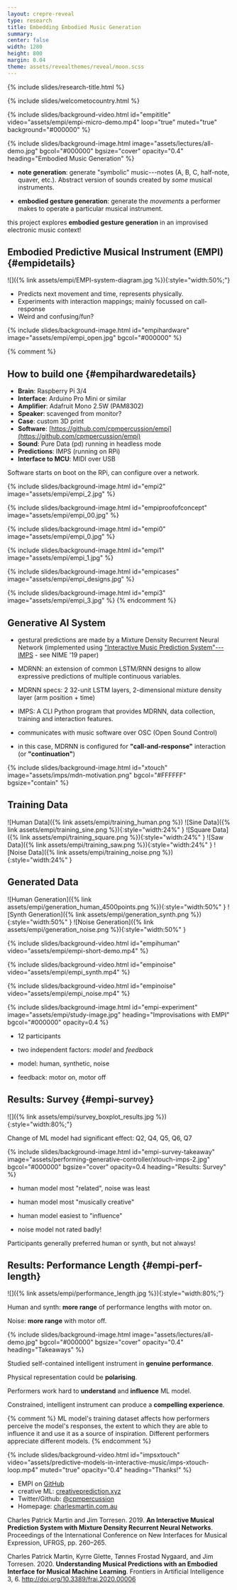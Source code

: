 ```yaml
---
layout: crepre-reveal
type: research
title: Embedding Embodied Music Generation
summary:
center: false
width: 1280
height: 800
margin: 0.04
theme: assets/revealthemes/reveal/moon.scss
---
```


<!-- theme: assets/revealthemes/crepre-dark.scss -->

{% include slides/research-title.html %}

{% include slides/welcometocountry.html %}

{% include slides/background-video.html
id="empititle"
video="assets/empi/empi-micro-demo.mp4"
loop="true"
muted="true"
background="#000000"
%}

{% include slides/background-image.html
image="assets/lectures/all-demo.jpg"
bgcol="#000000"
bgsize="cover"
opacity="0.4"
heading="Embodied Music Generation"
%}

- **note generation**: generate "symbolic" music---notes (A, B, C, half-note, quaver, etc.). Abstract version of sounds created by _some_ musical instruments.

- **embodied gesture generation**: generate the _movements_ a performer makes to operate a particular musical instrument.

this project explores **embodied gesture generation** in an improvised electronic music context!


## Embodied Predictive Musical Instrument (EMPI) {#empidetails}

![]({% link assets/empi/EMPI-system-diagram.jpg %}){:style="width:50%;"}

- Predicts next movement and time, represents physically.
- Experiments with interaction mappings; mainly focussed on call-response
- Weird and confusing/fun?


{% include slides/background-image.html
id="empihardware"
image="assets/empi/empi_open.jpg"
bgcol="#000000"
%}

{% comment %}
<!-- How to build an EMPI -->

## How to build one {#empihardwaredetails}

- **Brain**: Raspberry Pi 3/4
- **Interface**: Arduino Pro Mini or similar
- **Amplifier**: Adafruit Mono 2.5W (PAM8302)
- **Speaker**: scavenged from monitor?
- **Case**: custom 3D print
- **Software**: [https://github.com/cpmpercussion/empi](https://github.com/cpmpercussion/empi)
- **Sound**: Pure Data (pd) running in headless mode
- **Predictions**: IMPS (running on RPi)
- **Interface to MCU**: MIDI over USB

Software starts on boot on the RPi, can configure over a network.

{% include slides/background-image.html
id="empi2"
image="assets/empi/empi_2.jpg"
%}


{% include slides/background-image.html
id="empiproofofconcept"
image="assets/empi/empi_00.jpg"
%}

{% include slides/background-image.html
id="empi0"
image="assets/empi/empi_0.jpg"
%}

{% include slides/background-image.html
id="empi1"
image="assets/empi/empi_1.jpg"
%}

{% include slides/background-image.html
id="empicases"
image="assets/empi/empi_designs.jpg"
%}

{% include slides/background-image.html
id="empi3"
image="assets/empi/empi_3.jpg"
%}
{% endcomment %}

## Generative AI System

- gestural predictions are made by a Mixture Density Recurrent Neural Network (implemented using ["Interactive Music Prediction System"---IMPS](https://creativeprediction.xyz/imps/) - see NIME '19 paper)

- MDRNN: an extension of common LSTM/RNN designs to allow expressive predictions of multiple continuous variables.

- MDRNN specs: 2 32-unit LSTM layers, 2-dimensional mixture density layer (arm position + time)

- IMPS: A CLI Python program that provides MDRNN, data collection, training and interaction features.

- communicates with music software over OSC (Open Sound Control)

- in this case, MDRNN is configured for **"call-and-response"** interaction (or **"continuation"**)

{% include slides/background-image.html
id="xtouch"
image="assets/imps/mdn-motivation.png"
bgcol="#FFFFFF"
bgsize="contain"
%}


## Training Data

![Human Data]({% link assets/empi/training_human.png %})
![Sine Data]({% link assets/empi/training_sine.png %}){:style="width:24%" }
![Square Data]({% link assets/empi/training_square.png %}){:style="width:24%" }
![Saw Data]({% link assets/empi/training_saw.png %}){:style="width:24%" }
![Noise Data]({% link assets/empi/training_noise.png %}){:style="width:24%" }

## Generated Data

![Human Generation]({% link assets/empi/generation_human_4500points.png %}){:style="width:50%" }
![Synth Generation]({% link assets/empi/generation_synth.png %}){:style="width:50%" }
![Noise Generation]({% link assets/empi/generation_noise.png %}){:style="width:50%" }


{% include slides/background-video.html
id="empihuman"
video="assets/empi/empi-short-demo.mp4"
%}

{% include slides/background-video.html
id="empinoise"
video="assets/empi/empi_synth.mp4"
%}

{% include slides/background-video.html
id="empinoise"
video="assets/empi/empi_noise.mp4"
%}


{% include slides/background-image.html
id="empi-experiment"
image="assets/empi/study-image.jpg"
heading="Improvisations with EMPI"
bgcol="#000000"
opacity=0.4
%}

- 12 participants

- two independent factors: _model_ and _feedback_

- model: human, synthetic, noise

- feedback: motor on, motor off

## Results: Survey {#empi-survey}

![]({% link assets/empi/survey_boxplot_results.jpg %}){:style="width:80%;"}

Change of ML model had significant effect: Q2, Q4, Q5, Q6, Q7

{% include slides/background-image.html
id="empi-survey-takeaway"
image="assets/performing-generative-controller/xtouch-imps-2.jpg"
bgcol="#000000"
bgsize="cover"
opacity=0.4
heading="Results: Survey"
%}

- human model most "related", noise was least

- human model most "musically creative"

- human model easiest to "influence"

- noise model not rated badly!

Participants generally preferred human or synth, but not always!

## Results: Performance Length {#empi-perf-length}

![]({% link assets/empi/performance_length.jpg %}){:style="width:80%;"}

Human and synth: **more range** of performance lengths with motor on.

Noise: **more range** with motor off.

{% include slides/background-image.html
image="assets/lectures/all-demo.jpg"
bgcol="#000000"
bgsize="cover"
opacity="0.4"
heading="Takeaways"
%}

Studied self-contained intelligent instrument in **genuine performance**.

Physical representation could be **polarising**.

Performers work hard to **understand** and **influence** ML model.

Constrained, intelligent instrument can produce a **compelling experience**.

{% comment %}
ML model's training dataset affects how performers perceive the model's responses, the extent to which they are able to influence it and use it as a source of inspiration.
Different performers appreciate different models.
{% endcomment %}

{% include slides/background-video.html
id="impsxtouch"
video="assets/predictive-models-in-interactive-music/imps-xtouch-loop.mp4"
muted="true"
opacity="0.4"
heading="Thanks!"
%}

- EMPI on [GitHub](https://github.com/cpmpercussion/empi)
- creative ML: [creativeprediction.xyz](https://creativeprediction.xyz/)
- Twitter/Github: [@cpmpercussion](https://www.twitter.com/cpmpercussion)
- Homepage: [charlesmartin.com.au](https://charlesmartin.com.au)

Charles Patrick Martin and Jim Torresen. 2019. **An Interactive Musical Prediction System with Mixture Density Recurrent Neural Networks**. Proceedings of the International Conference on New Interfaces for Musical Expression, UFRGS, pp. 260–265.

Charles Patrick Martin, Kyrre Glette, Tønnes Frostad Nygaard, and Jim Torresen. 2020. **Understanding Musical Predictions with an Embodied Interface for Musical Machine Learning**. Frontiers in Artificial Intelligence 3, 6. http://doi.org/10.3389/frai.2020.00006

